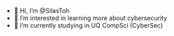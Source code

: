 - 👋 Hi, I’m @SilasToh
- 👀 I’m interested in learning more about cybersecurity
- 🌱 I’m currently studying in UQ CompSci (CyberSec)

<!---
SilasToh/SilasToh is a ✨ special ✨ repository because its `README.md` (this file) appears on your GitHub profile.
You can click the Preview link to take a look at your changes.
--->
